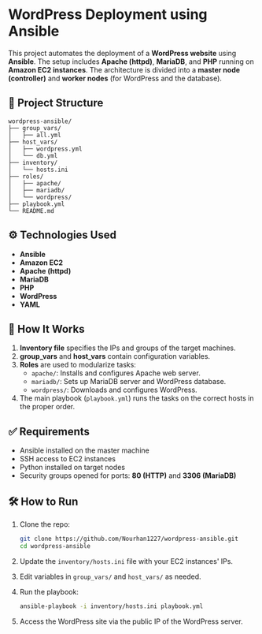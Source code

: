 # WordPress Deployment using Ansible

This project automates the deployment of a **WordPress website** using **Ansible**. The setup includes **Apache (httpd)**, **MariaDB**, and **PHP** running on **Amazon EC2 instances**. The architecture is divided into a **master node (controller)** and **worker nodes** (for WordPress and the database).

## 📌 Project Structure

```
wordpress-ansible/
├── group_vars/
│   ├── all.yml
├── host_vars/
│   ├── wordpress.yml
│   └── db.yml
├── inventory/
│   └── hosts.ini
├── roles/
│   ├── apache/
│   ├── mariadb/
│   └── wordpress/
├── playbook.yml
└── README.md
```

## ⚙️ Technologies Used

- **Ansible**
- **Amazon EC2**
- **Apache (httpd)**
- **MariaDB**
- **PHP**
- **WordPress**
- **YAML**

## 🚀 How It Works

1. **Inventory file** specifies the IPs and groups of the target machines.
2. **group_vars** and **host_vars** contain configuration variables.
3. **Roles** are used to modularize tasks:
   - `apache/`: Installs and configures Apache web server.
   - `mariadb/`: Sets up MariaDB server and WordPress database.
   - `wordpress/`: Downloads and configures WordPress.
4. The main playbook (`playbook.yml`) runs the tasks on the correct hosts in the proper order.

## ✅ Requirements

- Ansible installed on the master machine
- SSH access to EC2 instances
- Python installed on target nodes
- Security groups opened for ports: **80 (HTTP)** and **3306 (MariaDB)**

## 🛠️ How to Run

1. Clone the repo:
   ```bash
   git clone https://github.com/Nourhan1227/wordpress-ansible.git
   cd wordpress-ansible
   ```

2. Update the `inventory/hosts.ini` file with your EC2 instances' IPs.

3. Edit variables in `group_vars/` and `host_vars/` as needed.

4. Run the playbook:
   ```bash
   ansible-playbook -i inventory/hosts.ini playbook.yml
   ```

5. Access the WordPress site via the public IP of the WordPress server.
